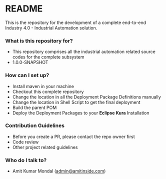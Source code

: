 # README #

This is the repository for the development of a complete end-to-end Industry 4.0 - Industrial Automation solution.

### What is this repository for? ###

* This repository comprises all the industrial automation related source codes for the complete subsystem
* 1.0.0-SNAPSHOT 

### How can I set up? ###

* Install maven in your machine
* Checkout this complete repository 
* Change the location in all the Deployment Package Definitions manually
* Change the location in Shell Script to get the final deployment
* Build the parent POM
* Deploy the Deployment Packages to your **Eclipse Kura** Installation

### Contribution Guidelines ###

* Before you create a PR, please contact the repo owner first
* Code review
* Other project related guidelines

### Who do I talk to? ###

* Amit Kumar Mondal (admin@amitinside.com)
